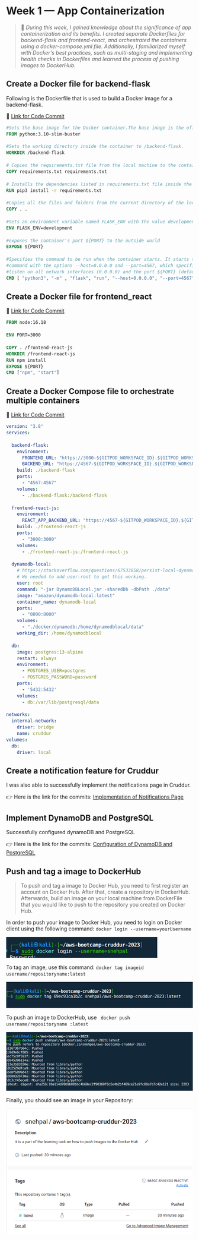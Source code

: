 # Week 1 — App Containerization

> :memo: *During this week, I gained knowledge about the significance of app containerization and its benefits. I created separate Dockerfiles for backend-flask and frontend-react, and orchestrated the containers using a docker-compose.yml file. Additionally, I familiarized myself with Docker's best practices, such as multi-staging and implementing health checks in Dockerfiles and learned the process of pushing images to DockerHub.*

## Create a Docker file for backend-flask

Following is the Dockerfile that is used to build a Docker image for a backend-flask.

🔗 [Link for Code Commit](https://github.com/snehpalkaur/aws-bootcamp-cruddur-2023/commit/4ab86b9fa9445857585d4ea5d74065ee4ba2c324)

```dockerfile
#Sets the base image for the Docker container.The base image is the official Python 3.10 slim version running on Debian Buster.
FROM python:3.10-slim-buster

#Sets the working directory inside the container to /backend-flask.
WORKDIR /backend-flask

# Copies the requirements.txt file from the local machine to the container's working directory.
COPY requirements.txt requirements.txt

# Installs the dependencies listed in requirements.txt file inside the container using pip3
RUN pip3 install -r requirements.txt

#Copies all the files and folders from the current directory of the local machine to the container's working directory.
COPY . .

#Sets an environment variable named FLASK_ENV with the value development.
ENV FLASK_ENV=development

#exposes the container's port ${PORT} to the outside world
EXPOSE ${PORT}

#Specifies the command to be run when the container starts. It starts the backend-flask by running the flask run
#command with the options --host=0.0.0.0 and --port=4567, which specifies that the application should 
#listen on all network interfaces (0.0.0.0) and the port ${PORT} (default is 4567).
CMD [ "python3", "-m" , "flask", "run", "--host=0.0.0.0", "--port=4567"]

```


## Create a Docker file for frontend_react

🔗 [Link for Code Commit](https://github.com/snehpalkaur/aws-bootcamp-cruddur-2023/commit/4ab86b9fa9445857585d4ea5d74065ee4ba2c324)

```dockerfile
FROM node:16.18

ENV PORT=3000

COPY . /frontend-react-js
WORKDIR /frontend-react-js
RUN npm install
EXPOSE ${PORT}
CMD ["npm", "start"]
```

## Create a Docker Compose file to orchestrate multiple containers

🔗 [Link for Code Commit](https://github.com/snehpalkaur/aws-bootcamp-cruddur-2023/commit/4ab86b9fa9445857585d4ea5d74065ee4ba2c324)

```yml
version: "3.8"
services:
  
  backend-flask:
    environment:
      FRONTEND_URL: "https://3000-${GITPOD_WORKSPACE_ID}.${GITPOD_WORKSPACE_CLUSTER_HOST}"
      BACKEND_URL: "https://4567-${GITPOD_WORKSPACE_ID}.${GITPOD_WORKSPACE_CLUSTER_HOST}"
    build: ./backend-flask
    ports:
      - "4567:4567"
    volumes:
      - ./backend-flask:/backend-flask
  
  frontend-react-js:
    environment:
      REACT_APP_BACKEND_URL: "https://4567-${GITPOD_WORKSPACE_ID}.${GITPOD_WORKSPACE_CLUSTER_HOST}"
    build: ./frontend-react-js
    ports:
      - "3000:3000"
    volumes:
      - ./frontend-react-js:/frontend-react-js
  
  dynamodb-local:
    # https://stackoverflow.com/questions/67533058/persist-local-dynamodb-data-in-volumes-lack-permission-unable-to-open-databa
    # We needed to add user:root to get this working.
    user: root
    command: "-jar DynamoDBLocal.jar -sharedDb -dbPath ./data"
    image: "amazon/dynamodb-local:latest"
    container_name: dynamodb-local
    ports:
      - "8000:8000"
    volumes:
      - "./docker/dynamodb:/home/dynamodblocal/data"
    working_dir: /home/dynamodblocal
  
  db:
    image: postgres:13-alpine
    restart: always
    environment:
      - POSTGRES_USER=postgres
      - POSTGRES_PASSWORD=password
    ports:
      - '5432:5432'
    volumes: 
      - db:/var/lib/postgresql/data
  
networks: 
  internal-network:
    driver: bridge
    name: cruddur
volumes:
  db:
    driver: local
```

## Create a notification feature for Cruddur

I was also able to successfully implement the notifications page in Cruddur. 

👉 Here is the link for the commits: [Implementation of Notifications Page](https://github.com/snehpalkaur/aws-bootcamp-cruddur-2023/commit/1e2bac37abb94526c38f19df6618c3174737dfa7)

## Implement DynamoDB and PostgreSQL

Successfully configured dynamoDB and PostgreSQL

👉 Here is the link for the commits: [Configuration of DynamoDB and PostgreSQL](https://github.com/snehpalkaur/aws-bootcamp-cruddur-2023/commit/bb3bbfdd22128cb0af05b244adf82ba09f001362)


## Push and tag a image to DockerHub 

> To push and tag a image to Docker Hub, you need to first register an account on Docker Hub. After that, create a repository in DockerHub. Afterwards, build an image on your local machine from DockerFile that you would like to push to the repository you created on Docker Hub. 

In order to push your image to Docker Hub, you need to login on Docker client using the following command: ``docker login --username=yourUsername``

![username](assets/login_d.png)

To tag an image, use this command: ``docker tag imageid username/repositoryname:latest``

![username](assets/d_tag.png)

To push an image to DockerHub, use `` docker push username/repositoryname :latest``

![username](assets/d_push.png)

Finally, you should see an image in your Repository:

![username](assets/d-hub.png)




